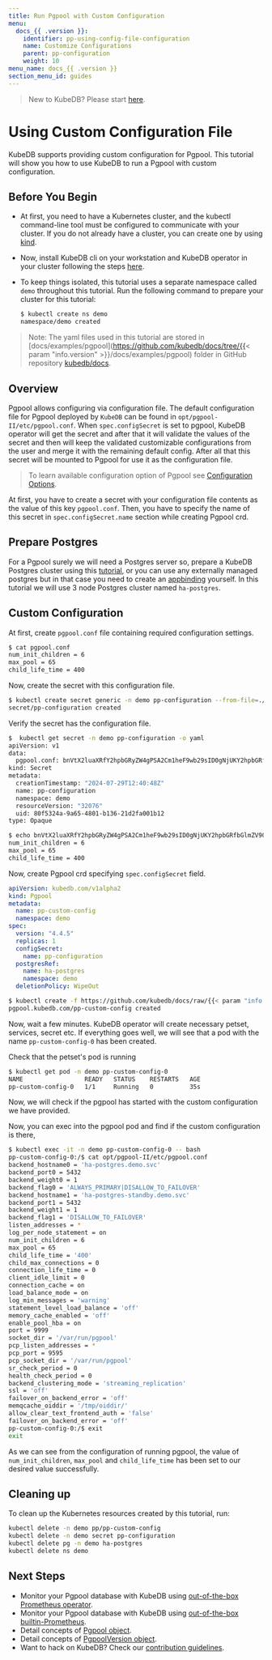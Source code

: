 ```yaml
---
title: Run Pgpool with Custom Configuration
menu:
  docs_{{ .version }}:
    identifier: pp-using-config-file-configuration
    name: Customize Configurations
    parent: pp-configuration
    weight: 10
menu_name: docs_{{ .version }}
section_menu_id: guides
---
```


> New to KubeDB? Please start [here](/docs/README.md).

# Using Custom Configuration File

KubeDB supports providing custom configuration for Pgpool. This tutorial will show you how to use KubeDB to run a Pgpool with custom configuration.

## Before You Begin

- At first, you need to have a Kubernetes cluster, and the kubectl command-line tool must be configured to communicate with your cluster. If you do not already have a cluster, you can create one by using [kind](https://kind.sigs.k8s.io/docs/user/quick-start/).

- Now, install KubeDB cli on your workstation and KubeDB operator in your cluster following the steps [here](/docs/setup/README.md).

- To keep things isolated, this tutorial uses a separate namespace called `demo` throughout this tutorial. Run the following command to prepare your cluster for this tutorial:

  ```bash
  $ kubectl create ns demo
  namespace/demo created
  ```

> Note: The yaml files used in this tutorial are stored in [docs/examples/pgpool](https://github.com/kubedb/docs/tree/{{< param "info.version" >}}/docs/examples/pgpool) folder in GitHub repository [kubedb/docs](https://github.com/kubedb/docs).

## Overview

Pgpool allows configuring via configuration file. The default configuration file for Pgpool deployed by `KubeDB` can be found in `opt/pgpool-II/etc/pgpool.conf`. When `spec.configSecret` is set to pgpool, KubeDB operator will get the secret and after that it will validate the values of the secret and then will keep the validated customizable configurations from the user and merge it with the remaining default config. After all that this secret will be mounted to Pgpool for use it as the configuration file.

> To learn available configuration option of Pgpool see [Configuration Options](https://www.pgpool.net/docs/45/en/html/runtime-config.html).

At first, you have to create a secret with your configuration file contents as the value of this key `pgpool.conf`. Then, you have to specify the name of this secret in `spec.configSecret.name` section while creating Pgpool crd.

## Prepare Postgres
For a Pgpool surely we will need a Postgres server so, prepare a KubeDB Postgres cluster using this [tutorial](/docs/guides/postgres/clustering/streaming_replication.md), or you can use any externally managed postgres but in that case you need to create an [appbinding](/docs/guides/pgpool/concepts/appbinding.md) yourself. In this tutorial we will use 3 node Postgres cluster named `ha-postgres`.


## Custom Configuration

At first, create `pgpool.conf` file containing required configuration settings.

```bash
$ cat pgpool.conf
num_init_children = 6
max_pool = 65
child_life_time = 400
```

Now, create the secret with this configuration file.

```bash
$ kubectl create secret generic -n demo pp-configuration --from-file=./pgpool.conf
secret/pp-configuration created
```

Verify the secret has the configuration file.

```bash
$  kubectl get secret -n demo pp-configuration -o yaml
apiVersion: v1
data:
  pgpool.conf: bnVtX2luaXRfY2hpbGRyZW4gPSA2Cm1heF9wb29sID0gNjUKY2hpbGRfbGlmZV90aW1lID0gNDAwCg==
kind: Secret
metadata:
  creationTimestamp: "2024-07-29T12:40:48Z"
  name: pp-configuration
  namespace: demo
  resourceVersion: "32076"
  uid: 80f5324a-9a65-4801-b136-21d2fa001b12
type: Opaque

$ echo bnVtX2luaXRfY2hpbGRyZW4gPSA2Cm1heF9wb29sID0gNjUKY2hpbGRfbGlmZV90aW1lID0gNDAwCg== | base64 -d
num_init_children = 6
max_pool = 65
child_life_time = 400
```

Now, create Pgpool crd specifying `spec.configSecret` field.

```yaml
apiVersion: kubedb.com/v1alpha2
kind: Pgpool
metadata:
  name: pp-custom-config
  namespace: demo
spec:
  version: "4.4.5"
  replicas: 1
  configSecret:
    name: pp-configuration
  postgresRef:
    name: ha-postgres
    namespace: demo
  deletionPolicy: WipeOut
```

```bash
$ kubectl create -f https://github.com/kubedb/docs/raw/{{< param "info.version" >}}/docs/examples/pgpool/configuration/pgpool-config-file.yaml
pgpool.kubedb.com/pp-custom-config created
```

Now, wait a few minutes. KubeDB operator will create necessary petset, services, secret etc. If everything goes well, we will see that a pod with the name `pp-custom-config-0` has been created.

Check that the petset's pod is running

```bash
$ kubectl get pod -n demo pp-custom-config-0
NAME                 READY   STATUS    RESTARTS   AGE
pp-custom-config-0   1/1     Running   0          35s
```

Now, we will check if the pgpool has started with the custom configuration we have provided.

Now, you can exec into the pgpool pod and find if the custom configuration is there,

```bash
$ kubectl exec -it -n demo pp-custom-config-0 -- bash
pp-custom-config-0:/$ cat opt/pgpool-II/etc/pgpool.conf
backend_hostname0 = 'ha-postgres.demo.svc'
backend_port0 = 5432
backend_weight0 = 1
backend_flag0 = 'ALWAYS_PRIMARY|DISALLOW_TO_FAILOVER'
backend_hostname1 = 'ha-postgres-standby.demo.svc'
backend_port1 = 5432
backend_weight1 = 1
backend_flag1 = 'DISALLOW_TO_FAILOVER'
listen_addresses = *
log_per_node_statement = on
num_init_children = 6
max_pool = 65
child_life_time = '400'
child_max_connections = 0
connection_life_time = 0
client_idle_limit = 0
connection_cache = on
load_balance_mode = on
log_min_messages = 'warning'
statement_level_load_balance = 'off'
memory_cache_enabled = 'off'
enable_pool_hba = on
port = 9999
socket_dir = '/var/run/pgpool'
pcp_listen_addresses = *
pcp_port = 9595
pcp_socket_dir = '/var/run/pgpool'
sr_check_period = 0
health_check_period = 0
backend_clustering_mode = 'streaming_replication'
ssl = 'off'
failover_on_backend_error = 'off'
memqcache_oiddir = '/tmp/oiddir/'
allow_clear_text_frontend_auth = 'false'
failover_on_backend_error = 'off'
pp-custom-config-0:/$ exit
exit
```

As we can see from the configuration of running pgpool, the value of `num_init_children`, `max_pool` and `child_life_time` has been set to our desired value successfully.

## Cleaning up

To clean up the Kubernetes resources created by this tutorial, run:

```bash
kubectl delete -n demo pp/pp-custom-config
kubectl delete -n demo secret pp-configuration
kubectl delete pg -n demo ha-postgres
kubectl delete ns demo
```

## Next Steps

- Monitor your Pgpool database with KubeDB using [out-of-the-box Prometheus operator](/docs/guides/pgpool/monitoring/using-prometheus-operator.md).
- Monitor your Pgpool database with KubeDB using [out-of-the-box builtin-Prometheus](/docs/guides/pgpool/monitoring/using-builtin-prometheus.md).
- Detail concepts of [Pgpool object](/docs/guides/pgpool/concepts/pgpool.md).
- Detail concepts of [PgpoolVersion object](/docs/guides/pgpool/concepts/catalog.md).
- Want to hack on KubeDB? Check our [contribution guidelines](/docs/CONTRIBUTING.md).
